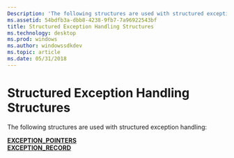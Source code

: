 ```yaml
---
Description: 'The following structures are used with structured exception handling:'
ms.assetid: 54bdfb3a-dbb8-4238-9fb7-7a96922543bf
title: Structured Exception Handling Structures
ms.technology: desktop
ms.prod: windows
ms.author: windowssdkdev
ms.topic: article
ms.date: 05/31/2018
---
```


# Structured Exception Handling Structures

The following structures are used with structured exception handling:

<dl>

[**EXCEPTION\_POINTERS**](/windows/desktop/api/WinNT/ns-winnt-_exception_pointers)  
[**EXCEPTION\_RECORD**](/windows/desktop/api/WinNT/ns-winnt-_exception_record)  
</dl>

 

 



